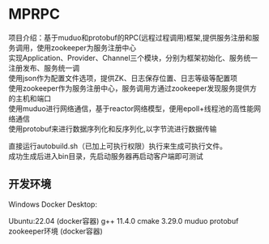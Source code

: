 # MPRPC
项目介绍：基于muduo和protobuf的RPC(远程过程调用)框架,提供服务注册和服务调用，使用zookeeper为服务注册中心  
实现Application、Provider、Channel三个模块，分别为框架初始化、服务统一注册发布、服务统一调  
使用json作为配置文件选项，提供ZK、日志保存位置、日志等级等配置项  
使用zookeeper作为服务注册中心，服务调用方通过zookeeper发现服务提供方的主机和端口  
使用muduo进行网络通信，基于reactor网络模型，便用epoll+线程池的高性能网络通信  
使用protobuf来进行数据序列化和反序列化,以字节流进行数据传输  


直接运行autobuild.sh（已加上可执行权限）执行来生成可执行文件。  
成功生成后进入bin目录，先启动服务器再启动客户端即可测试  
## 开发环境
Windows Docker Desktop:

  Ubuntu:22.04 (docker容器)
  g++ 11.4.0
  cmake 3.29.0
  muduo
  protobuf
  zookeeper环境 (docker容器)
